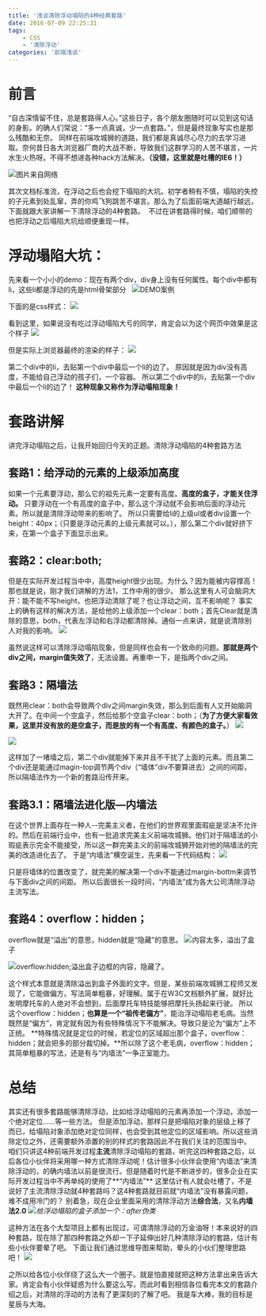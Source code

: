 ```yaml
---
title: '浅谈清除浮动塌陷的4种经典套路'
date: 2016-07-09 22:25:31
tags:
	- CSS
	- '清除浮动'
categories: '前端浅谈'
---
```


# 前言
“自古深情留不住，总是套路得人心。”这些日子，各个朋友圈随时可以见到这句话的身影。的确人们常说：“多一点真诚，少一点套路。”，但是最终现象写实也是那么残酷和无奈。
同样在前端攻城狮的道路，我们都是真诚尽心尽力的去学习进取。奈何昔日各大浏览器厂商的大战不断，导致我们这群学习的人苦不堪言，一片水生火热呀。不得不想进各种hack方法解决。**（没错，这里就是吐槽的IE6！）**

![图片来自网络](http://upload-images.jianshu.io/upload_images/2064035-5093010991b41ba9.png?imageMogr2/auto-orient/strip%7CimageView2/2/w/1240)
<!--more-->

其次文档标准流，在浮动之后也会挖下塌陷的大坑。初学者稍有不慎，塌陷的失控的子元素到处乱窜，弄的你鸡飞狗跳苦不堪言。那么为了后面前端大道越行越远，下面就跟大家讲解一下清除浮动的4种套路。 
不过在讲套路得时候，咱们顺带的也把浮动之后塌陷大坑给顺便重现一样。

# 浮动塌陷大坑：
先来看一个小小的demo：现在有两个div，div身上没有任何属性。每个div中都有li，这些li都是浮动的先是html骨架部分  
![DEMO案例 ](http://upload-images.jianshu.io/upload_images/2064035-b02dc65e60d4c586.png?imageMogr2/auto-orient/strip%7CimageView2/2/w/1240)

下面的是css样式：
![](http://upload-images.jianshu.io/upload_images/2064035-895a59d3e66fec1c.png?imageMogr2/auto-orient/strip%7CimageView2/2/w/1240)

看到这里，如果说没有吃过浮动塌陷大亏的同学，肯定会以为这个网页中效果是这个样子
![](http://upload-images.jianshu.io/upload_images/2064035-0facbcfb6d33cc9d.png?imageMogr2/auto-orient/strip%7CimageView2/2/w/1240)

但是实际上浏览器最终的渲染的样子：
![](http://upload-images.jianshu.io/upload_images/2064035-0d88915730cf27e9.png?imageMogr2/auto-orient/strip%7CimageView2/2/w/1240)

第二个div中的li，去贴第一个div中最后一个li的边了。
原因就是因为div没有高度，不能给自己浮动的孩子们，一个容器。
所以第二个div中的li，去贴第一个div中最后一个li的边了！
**这种现象又称作为浮动塌陷现象！**

# 套路讲解
讲完浮动塌陷之后，让我开始回归今天的正题。清除浮动塌陷的4种套路方法

## 套路1：给浮动的元素的上级添加高度
如果一个元素要浮动，那么它的祖先元素一定要有高度。**高度的盒子，才能关住浮动。**
只要浮动在一个有高度的盒子中，那么这个浮动就不会影响后面的浮动元素。所以就是清除浮动带来的影响了。
所以只需要给li的上级ul或者div设置一个height：40px；（只要是浮动元素的上级元素就可以。），那么第二个div就好挤下来，在第一个盒子下面显示出来。

## 套路2：clear:both;
但是在实际开发过程当中中，高度height很少出现。为什么？因为能被内容撑高！那也就是说，刚才我们讲解的方法1，工作中用的很少。
那么这里有人可会脑洞大开：能不能不写height，也把浮动清除了呢？也让浮动之间，互不影响呢？
事实上的确有这样的解决方法，是给他的上级添加一个clear：both；首先Clear就是清除的意思，both，代表左浮动和右浮动都清除掉。通俗一点来讲，就是说清除别人对我的影响。
![](http://upload-images.jianshu.io/upload_images/2064035-cccac681d73dd069.png?imageMogr2/auto-orient/strip%7CimageView2/2/w/1240)

虽然说这样可以清除浮动塌陷现象，但是同样也会有一个致命的问题。**那就是两个div之间，margin值失效了**，无法设置。再重申一下，是指两个div之间。

## 套路3：隔墙法
既然用clear：both会导致两个div之间margin失效，那么到后面有人又开始脑洞大开了。在中间一个空盒子，然后给那个空盒子clear：both；（**为了方便大家看效果，这里并没有放的是空盒子，而是放的有一个有高度、有颜色的盒子。**）
![](http://upload-images.jianshu.io/upload_images/2064035-2577fefb85a59670.png?imageMogr2/auto-orient/strip%7CimageView2/2/w/1240)

![](http://upload-images.jianshu.io/upload_images/2064035-e8b10cf7e39c73e3.png?imageMogr2/auto-orient/strip%7CimageView2/2/w/1240)

这样加了一堵墙之后，第二个div就能掉下来并且不干扰了上面的元素。而且第二个div还是能通过magin-top调节两个div（“墙体”div不要算进去）之间的间距，所以隔墙法作为一个新的套路沿传开来。
## 套路3.1：隔墙法进化版—内墙法
在这个世界上面存在一种人--完美主义者，在他们的世界观里面瑕疵是坚决不允许的。然后在前端行业中，也有一批追求完美主义前端攻城狮。他们对于隔墙法的小瑕疵表示完全不能接受，所以这一群完美主义的前端攻城狮开始对他的隔墙法的完美的改造进化去了。
于是“内墙法”横空诞生，先来看一下代码结构：
![](http://upload-images.jianshu.io/upload_images/2064035-e72d3aa6a64bed99.png?imageMogr2/auto-orient/strip%7CimageView2/2/w/1240)

只是将墙体的位置改变了，就完美的解决第一个div不能通过margin-bottm来调节与下面div之间的间距。
所以后面很长一段时间，“内墙法”成为各大公司清除浮动主流写法。
## 套路4：overflow：hidden；
overflow就是“溢出”的意思，hidden就是“隐藏”的意思。
![](http://upload-images.jianshu.io/upload_images/2064035-119ad59fe90820ad.png?imageMogr2/auto-orient/strip%7CimageView2/2/w/1240)内容太多，溢出了盒子

![](http://upload-images.jianshu.io/upload_images/2064035-dc4f6403a8bf8796.png?imageMogr2/auto-orient/strip%7CimageView2/2/w/1240)overflow:hidden;溢出盒子边框的内容，隐藏了。

这个样式本意就是清除溢出到盒子外面的文字。但是，某些前端攻城狮工程师又发现了，它能做偏方。写法简单粗暴，好理解。属于在W3C文档额外扩展，就好比发明摩托车的人绝对不会想到，后面摩托车特技能够把摩托头扬起来行驶。
所以这个overflow：hidden；**也算是一个“祖传老偏方”**，能治浮动塌陷老毛病。当然既然是“偏方”，肯定就有因为有些特殊情况下不能解决。导致只是沦为“偏方”上不正统。
**特殊情况就是定位的时候，若定位的区域超出那个盒子，overflow：hidden；就会把多的部分裁切掉。**所以除了这个老毛病，overflow：hidden；其简单粗暴的写法，还是有与“内墙法”一争正室能力。

# 总结
其实还有很多套路能够清除浮动，比如给浮动塌陷的元素再添加一个浮动，添加一个绝对定位……等一些方法。
但是添加浮动，那样只是把塌陷对象的层级上移了而已，给塌陷对象添加绝对定位同样，也会受到其他定位的区域影响。所以这些消除定位之外，还需要额外添置的别的样式的套路因此不在我们关注的范围当中。
咱们只讲这4种前端开发过程**主流**清除浮动塌陷的套路，听完这四种套路之后，以后各位小伙伴将采用哪一种方式清除浮动呢！估计很多小伙伴会使用“内墙法”来清除浮动的，的确内墙法以前是很流行。但是随着时代是不断进步的，很多企业在实际开发过程当中不再单纯的使用了**“内墙法”**
这里估计有人就会吐槽了，不是说好了主流清除浮动就4种套路吗？这4种套路就目前就“内墙法”没有暴露问题，难不成用冷门的？
别着急，现在企业里面采用的清除浮动方法**综合法**，又名**内墙法2.0**
![](http://upload-images.jianshu.io/upload_images/2064035-62b4d48018e806df.png?imageMogr2/auto-orient/strip%7CimageView2/2/w/1240)*给浮动塌陷的盒子添加一个：after伪类*

这种方法在各个大型项目上都有出现过，可谓清除浮动的万金油呀！本来说好的四种套路，现在除了那四种套路之外却一下子延伸出好几种清除浮动的套路，估计有些小伙伴要晕了吧。
下面让我们通过思维导图来帮助，晕头的小伙们整理思路吧！
![](http://upload-images.jianshu.io/upload_images/2064035-3f8e5d1eaa7240b9.png?imageMogr2/auto-orient/strip%7CimageView2/2/w/1240)

之所以给各位小伙伴绕了这么大一个圈子。就是怕直接就把这种方法拿出来告诉大家。肯定会有小伙伴疑惑为什么要这么写，而此时看到相信各位看完本文的套路介绍之后，对清除的浮动的方法有了更深刻的了解了吧。
我是车大棒，我的目标是星辰与大海。